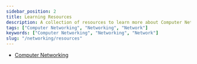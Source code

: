 ```yaml
---
sidebar_position: 2
title: Learning Resources
description: A collection of resources to learn more about Computer Networking.
tags: ["Computer Networking", "Networking", "Network"]
keywords: ["Computer Networking", "Networking", "Network"]
slug: "/networking/resources"
---
```


- [Computer Networking](https://youtu.be/IPvYjXCsTg8)